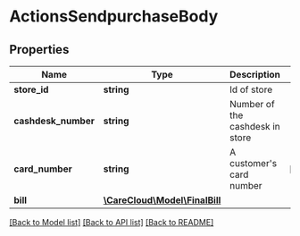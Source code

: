 # ActionsSendpurchaseBody

## Properties
Name | Type | Description | Notes
------------ | ------------- | ------------- | -------------
**store_id** | **string** | Id of store | 
**cashdesk_number** | **string** | Number of the cashdesk in store | 
**card_number** | **string** | A customer&#x27;s card number | [optional] 
**bill** | [**\CareCloud\Model\FinalBill**](FinalBill.md) |  | 

[[Back to Model list]](../../README.md#documentation-for-models) [[Back to API list]](../../README.md#documentation-for-api-endpoints) [[Back to README]](../../README.md)

